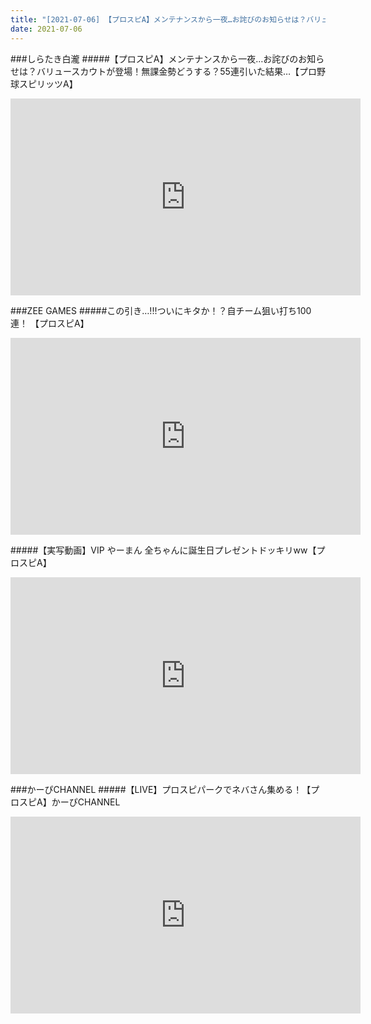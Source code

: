 ```yaml
---
title: "[2021-07-06] 【プロスピA】メンテナンスから一夜…お詫びのお知らせは？バリュースカウトが登場！無課金勢どうする？55連引いた結果…【プロ野球スピリッツA】 他"
date: 2021-07-06
---
```

###しらたき白瀧
#####【プロスピA】メンテナンスから一夜…お詫びのお知らせは？バリュースカウトが登場！無課金勢どうする？55連引いた結果…【プロ野球スピリッツA】
<iframe width="560" height="315" src="https://www.youtube.com/embed/YOO1k4CYBEY" frameborder="0" allow="accelerometer; autoplay; clipboard-write; encrypted-media; gyroscope; picture-in-picture" allowfullscreen></iframe>

###ZEE GAMES
#####この引き…!!!ついにキタか！？自チーム狙い打ち100連！ 【プロスピA】
<iframe width="560" height="315" src="https://www.youtube.com/embed/gl6pJ-PXVHA" frameborder="0" allow="accelerometer; autoplay; clipboard-write; encrypted-media; gyroscope; picture-in-picture" allowfullscreen></iframe>

#####【実写動画】VIP やーまん 全ちゃんに誕生日プレゼントドッキリww【プロスピA】
<iframe width="560" height="315" src="https://www.youtube.com/embed/iKJFY2Hni2Q" frameborder="0" allow="accelerometer; autoplay; clipboard-write; encrypted-media; gyroscope; picture-in-picture" allowfullscreen></iframe>

###かーぴCHANNEL
#####【LIVE】プロスピパークでネバさん集める！【プロスピA】かーぴCHANNEL
<iframe width="560" height="315" src="https://www.youtube.com/embed/_YFu08CEJ8s" frameborder="0" allow="accelerometer; autoplay; clipboard-write; encrypted-media; gyroscope; picture-in-picture" allowfullscreen></iframe>

